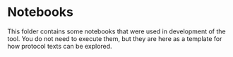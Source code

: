 # Notebooks

This folder contains some notebooks that were used in development of the tool. You do not need to execute them, but they are here as a template for how protocol texts can be explored.


